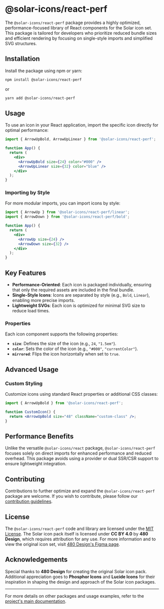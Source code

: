 # @solar-icons/react-perf

The `@solar-icons/react-perf` package provides a highly optimized, performance-focused library of React components for the Solar icon set. This package is tailored for developers who prioritize reduced bundle sizes and efficient rendering by focusing on single-style imports and simplified SVG structures.

## Installation

Install the package using npm or yarn:

```bash
npm install @solar-icons/react-perf
```

or

```bash
yarn add @solar-icons/react-perf
```

## Usage

To use an icon in your React application, import the specific icon directly for optimal performance:

```jsx
import { ArrowUpBold, ArrowUpLinear } from '@solar-icons/react-perf';

function App() {
  return (
    <div>
      <ArrowUpBold size={24} color="#000" />
      <ArrowUpLinear size={32} color="blue" />
    </div>
  );
}
```

### Importing by Style

For more modular imports, you can import icons by style:

```jsx
import { ArrowUp } from '@solar-icons/react-perf/linear';
import { ArrowDown } from '@solar-icons/react-perf/bold';

function App() {
  return (
    <div>
      <ArrowUp size={24} />
      <ArrowDown size={32} />
    </div>
  );
}
```

## Key Features

- **Performance-Oriented**: Each icon is packaged individually, ensuring that only the required assets are included in the final bundle.
- **Single-Style Icons**: Icons are separated by style (e.g., `Bold`, `Linear`), enabling more precise imports.
- **Lightweight SVGs**: Each icon is optimized for minimal SVG size to reduce load times.

### Properties

Each icon component supports the following properties:

- **`size`**: Defines the size of the icon (e.g., `24`, `"1.5em"`).
- **`color`**: Sets the color of the icon (e.g., `"#000"`, `"currentColor"`).
- **`mirrored`**: Flips the icon horizontally when set to `true`.


## Advanced Usage

### Custom Styling

Customize icons using standard React properties or additional CSS classes:

```jsx
import { ArrowUpBold } from '@solar-icons/react-perf';

function CustomIcon() {
  return <ArrowUpBold size="48" className="custom-class" />;
}
```

## Performance Benefits

Unlike the versatile `@solar-icons/react` package, `@solar-icons/react-perf` focuses solely on direct imports for enhanced performance and reduced overhead. This package avoids using a provider or dual SSR/CSR support to ensure lightweight integration.

## Contributing

Contributions to further optimize and expand the `@solar-icons/react-perf` package are welcome. If you wish to contribute, please follow our [contribution guidelines](../CONTRIBUTING.md).

## License

The `@solar-icons/react-perf` code and library are licensed under the [MIT License](./LICENSE). The Solar icon pack itself is licensed under **CC BY 4.0** by **480 Design**, which requires attribution for any use. For more information and to view the original icon set, visit [480 Design's Figma page](https://www.figma.com/community/file/1166831539721848736).

## Acknowledgements

Special thanks to **480 Design** for creating the original Solar icon pack. Additional appreciation goes to **Phosphor Icons** and **Lucide Icons** for their inspiration in shaping the design and approach of the Solar icon packages.

---

For more details on other packages and usage examples, refer to the [project's main documentation](../README.md).